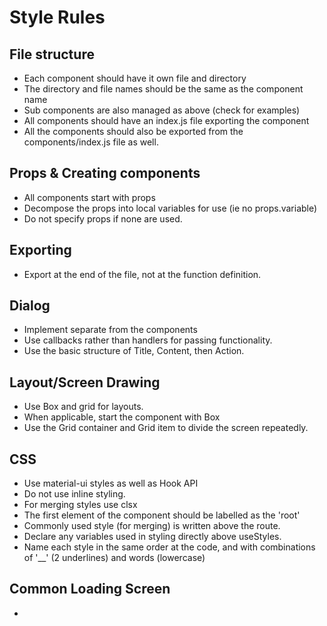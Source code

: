 # Style Rules

## File structure
* Each component should have it own file and directory
* The directory and file names should be the same as the component name
* Sub components are also managed as above (check for examples)
* All components should have an index.js file exporting the component
* All the components should also be exported from the components/index.js file as well.

## Props & Creating components
* All components start with props
* Decompose the props into local variables for use (ie no props.variable)
* Do not specify props if none are used.

## Exporting
* Export at the end of the file, not at the function definition.

## Dialog
* Implement separate from the components
* Use callbacks rather than handlers for passing functionality.
* Use the basic structure of Title, Content, then Action.

## Layout/Screen Drawing
* Use Box and grid for layouts.
* When applicable, start the component with Box
* Use the Grid container and Grid item to divide the screen repeatedly.

## CSS
* Use material-ui styles as well as Hook API
* Do not use inline styling.
* For merging styles use clsx
* The first element of the component should be labelled as the 'root'
* Commonly used style (for merging) is written above the route.
* Declare any variables used in styling directly above useStyles.
* Name each style in the same order at the code, and with combinations of '__' (2 underlines) and words (lowercase)

## Common Loading Screen
* 
